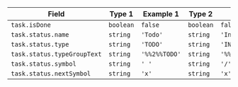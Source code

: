 <!-- placeholder to force blank line before included text -->

| Field | Type 1 | Example 1 | Type 2 | Example 2 |
| ----- | ----- | ----- | ----- | ----- |
| `task.isDone` | `boolean` | `false` | `boolean` | `false` |
| `task.status.name` | `string` | `'Todo'` | `string` | `'In Progress'` |
| `task.status.type` | `string` | `'TODO'` | `string` | `'IN_PROGRESS'` |
| `task.status.typeGroupText` | `string` | `'%%2%%TODO'` | `string` | `'%%1%%IN_PROGRESS'` |
| `task.status.symbol` | `string` | `' '` | `string` | `'/'` |
| `task.status.nextSymbol` | `string` | `'x'` | `string` | `'x'` |


<!-- placeholder to force blank line after included text -->
